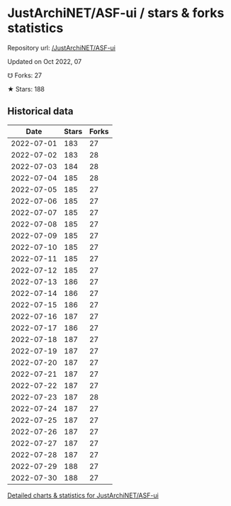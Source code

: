 # JustArchiNET/ASF-ui / stars & forks statistics

Repository url: [/JustArchiNET/ASF-ui](https://github.com/JustArchiNET/ASF-ui)

Updated on Oct 2022, 07

☋ Forks: 27

★ Stars: 188

## Historical data
| Date | Stars | Forks |
|------|-------|-------|
| 2022-07-01 | 183 | 27 | 
| 2022-07-02 | 183 | 28 | 
| 2022-07-03 | 184 | 28 | 
| 2022-07-04 | 185 | 28 | 
| 2022-07-05 | 185 | 27 | 
| 2022-07-06 | 185 | 27 | 
| 2022-07-07 | 185 | 27 | 
| 2022-07-08 | 185 | 27 | 
| 2022-07-09 | 185 | 27 | 
| 2022-07-10 | 185 | 27 | 
| 2022-07-11 | 185 | 27 | 
| 2022-07-12 | 185 | 27 | 
| 2022-07-13 | 186 | 27 | 
| 2022-07-14 | 186 | 27 | 
| 2022-07-15 | 186 | 27 | 
| 2022-07-16 | 187 | 27 | 
| 2022-07-17 | 186 | 27 | 
| 2022-07-18 | 187 | 27 | 
| 2022-07-19 | 187 | 27 | 
| 2022-07-20 | 187 | 27 | 
| 2022-07-21 | 187 | 27 | 
| 2022-07-22 | 187 | 27 | 
| 2022-07-23 | 187 | 28 | 
| 2022-07-24 | 187 | 27 | 
| 2022-07-25 | 187 | 27 | 
| 2022-07-26 | 187 | 27 | 
| 2022-07-27 | 187 | 27 | 
| 2022-07-28 | 187 | 27 | 
| 2022-07-29 | 188 | 27 | 
| 2022-07-30 | 188 | 27 | 


[Detailed charts & statistics for JustArchiNET/ASF-ui](https://reviewgithub.com/rep/JustArchiNET/ASF-ui)
